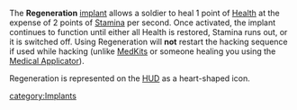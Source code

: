 The **Regeneration** [implant](implant.md) allows a soldier to
heal 1 point of [Health](Health.md) at the expense of 2 points
of [Stamina](Stamina.md) per second. Once activated, the implant
continues to function until either all Health is restored, Stamina runs
out, or it is switched off. Using Regeneration will **not** restart the
hacking sequence if used while hacking (unlike
[MedKits](MedKit.md) or someone healing you using the [Medical
Applicator](Medical_Applicator.md)).

Regeneration is represented on the [HUD](HUD.md) as a
heart-shaped icon.

[category:Implants](category:Implants.md)
